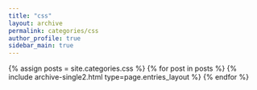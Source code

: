 ```yaml
---
title: "css"
layout: archive
permalink: categories/css
author_profile: true
sidebar_main: true
---
```

{% assign posts = site.categories.css %}
{% for post in posts %} {% include archive-single2.html type=page.entries_layout %} {% endfor %}